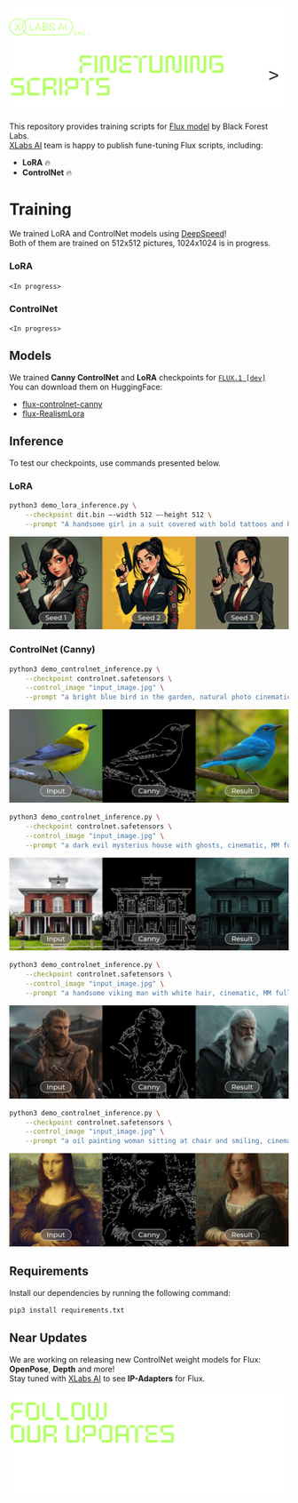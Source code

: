 ![FLUX Finetuning scripts](./assets/readme/dark/header-rev1.png)

This repository provides training scripts for [Flux model](https://github.com/black-forest-labs/flux) by Black Forest Labs. <br/>
[XLabs AI](https://github.com/XLabs-AI) team is happy to publish fune-tuning Flux scripts, including:

- **LoRA** 🔥
- **ControlNet** 🔥

# Training

We trained LoRA and ControlNet models using [DeepSpeed](https://github.com/microsoft/DeepSpeed)! <br/>
Both of them are trained on 512x512 pictures, 1024x1024 is in progress.

### LoRA

`<In progress>`

### ControlNet

`<In progress>`

## Models

We trained **Canny ControlNet** and **LoRA** checkpoints for [`FLUX.1 [dev]`](https://github.com/black-forest-labs/flux) <br/>
You can download them on HuggingFace:

- [flux-controlnet-canny](https://huggingface.co/XLabs-AI/flux-controlnet-canny)
- [flux-RealismLora](https://huggingface.co/XLabs-AI/flux-RealismLora)

## Inference

To test our checkpoints, use commands presented below.

### LoRA

```bash
python3 demo_lora_inference.py \
    --checkpoint dit.bin —-width 512 —-height 512 \
    --prompt "A handsome girl in a suit covered with bold tattoos and holding a pistol. fantasy style, natural photo cinematic"
```

![Example Picture 0](./assets/readme/examples/picture-0-rev1.png)

### ControlNet (Canny)

```bash
python3 demo_controlnet_inference.py \
    --checkpoint controlnet.safetensors \
    --control_image "input_image.jpg" \
    --prompt "a bright blue bird in the garden, natural photo cinematic, MM full HD"
```

![Example Picture 1](./assets/readme/examples/picture-1-rev1.png)

```bash
python3 demo_controlnet_inference.py \
    --checkpoint controlnet.safetensors \
    --control_image "input_image.jpg" \
    --prompt "a dark evil mysterius house with ghosts, cinematic, MM full HD"
```

![Example Picture 2](./assets/readme/examples/picture-2-rev1.png)

```bash
python3 demo_controlnet_inference.py \
    --checkpoint controlnet.safetensors \
    --control_image "input_image.jpg" \
    --prompt "a handsome viking man with white hair, cinematic, MM full HD"
```

![Example Picture 3](./assets/readme/examples/picture-3-rev1.png)

```bash
python3 demo_controlnet_inference.py \
    --checkpoint controlnet.safetensors \
    --control_image "input_image.jpg" \
    --prompt "a oil painting woman sitting at chair and smiling, cinematic, MM full HD"
```

![Example Picture 4](./assets/readme/examples/picture-4-rev1.png)

## Requirements

Install our dependencies by running the following command:

```bash
pip3 install requirements.txt
```

## Near Updates

We are working on releasing new ControlNet weight models for Flux: **OpenPose**, **Depth** and more! <br/>
Stay tuned with [XLabs AI](https://github.com/XLabs-AI) to see **IP-Adapters** for Flux.

![Follow Our Updates](./assets/readme/dark/follow-cta-rev2.png)
